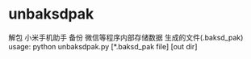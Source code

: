 # unbaksdpak
解包 小米手机助手 备份 微信等程序内部存储数据 生成的文件(.baksd_pak)<br/>
usage: python unbaksdpak.py [*.baksd_pak file] [out dir]
